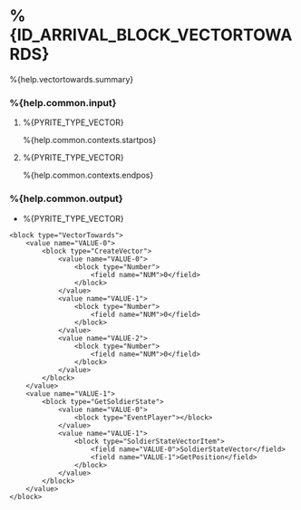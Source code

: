 # %{ID_ARRIVAL_BLOCK_VECTORTOWARDS}

%{help.vectortowards.summary}

### %{help.common.input}

1. %{PYRITE_TYPE_VECTOR}

    %{help.common.contexts.startpos}

2. %{PYRITE_TYPE_VECTOR}

    %{help.common.contexts.endpos}

### %{help.common.output}

-   %{PYRITE_TYPE_VECTOR}

```
<block type="VectorTowards">
    <value name="VALUE-0">
        <block type="CreateVector">
            <value name="VALUE-0">
                <block type="Number">
                    <field name="NUM">0</field>
                </block>
            </value>
            <value name="VALUE-1">
                <block type="Number">
                    <field name="NUM">0</field>
                </block>
            </value>
            <value name="VALUE-2">
                <block type="Number">
                    <field name="NUM">0</field>
                </block>
            </value>
        </block>
    </value>
    <value name="VALUE-1">
        <block type="GetSoldierState">
            <value name="VALUE-0">
                <block type="EventPlayer"></block>
            </value>
            <value name="VALUE-1">
                <block type="SoldierStateVectorItem">
                    <field name="VALUE-0">SoldierStateVector</field>
                    <field name="VALUE-1">GetPosition</field>
                </block>
            </value>
        </block>
    </value>
</block>
```